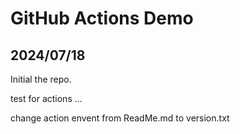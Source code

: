 # GitHub Actions Demo

## 2024/07/18
Initial the repo.

test for actions ...

change action envent from ReadMe.md to version.txt
